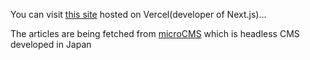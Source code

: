 You can visit [this site](https://nextjs-tutorial-henna.vercel.app/) hosted on Vercel(developer of Next.js)...

The articles are being fetched from [microCMS](https://microcms.io/) which is headless CMS developed in Japan
